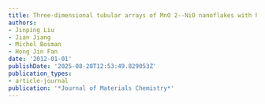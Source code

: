```yaml
---
title: Three-dimensional tubular arrays of MnO 2--NiO nanoflakes with high areal pseudocapacitance
authors:
- Jinping Liu
- Jian Jiang
- Michel Bosman
- Hong Jin Fan
date: '2012-01-01'
publishDate: '2025-08-28T12:53:49.829053Z'
publication_types:
- article-journal
publication: '*Journal of Materials Chemistry*'
---
```

